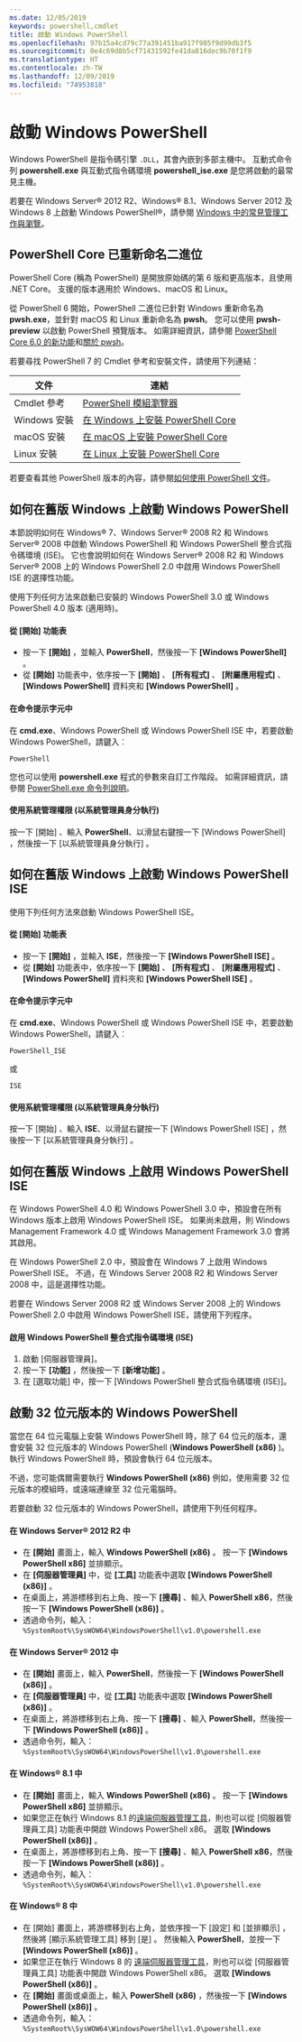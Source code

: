 ```yaml
---
ms.date: 12/05/2019
keywords: powershell,cmdlet
title: 啟動 Windows PowerShell
ms.openlocfilehash: 97b15a4cd79c77a391451ba917f985f9d99db3f5
ms.sourcegitcommit: 0e4c69d8b5cf71431592fe41da816dec9b70f1f9
ms.translationtype: HT
ms.contentlocale: zh-TW
ms.lasthandoff: 12/09/2019
ms.locfileid: "74953818"
---
```

# <a name="starting-windows-powershell"></a>啟動 Windows PowerShell

Windows PowerShell 是指令碼引擎 `.DLL`，其會內嵌到多部主機中。 互動式命令列 **powershell.exe** 與互動式指令碼環境 **powershell_ise.exe** 是您將啟動的最常見主機。

若要在 Windows Server® 2012 R2、Windows® 8.1、Windows Server 2012 及 Windows 8 上啟動 Windows PowerShell®，請參閱 [Windows 中的常見管理工作與瀏覽](/previous-versions/windows/it-pro/windows-server-2012-R2-and-2012/hh831491(v=ws.11))。

## <a name="powershell-core-has-renamed-binary"></a>PowerShell Core 已重新命名二進位

PowerShell Core (稱為 PowerShell) 是開放原始碼的第 6 版和更高版本，且使用 .NET Core。 支援的版本適用於 Windows、macOS 和 Linux。

從 PowerShell 6 開始，PowerShell 二進位已針對 Windows 重新命名為 **pwsh.exe**，並針對 macOS 和 Linux 重新命名為 **pwsh**。 您可以使用 **pwsh-preview** 以啟動 PowerShell 預覽版本。 如需詳細資訊，請參閱 [PowerShell Core 6.0 的新功能](/powershell/scripting/whats-new/what-s-new-in-powershell-core-60#renamed-powershellexe-to-pwshexe)和[關於 pwsh](/powershell/module/microsoft.powershell.core/about/about_pwsh?view=powershell-7)。

若要尋找 PowerShell 7 的 Cmdlet 參考和安裝文件，請使用下列連結：

| 文件 | 連結 |
| ----- | ----- |
| Cmdlet 參考 | [PowerShell 模組瀏覽器](/powershell/module/?view=powershell-7) |
| Windows 安裝 | [在 Windows 上安裝 PowerShell Core](/powershell/scripting/install/installing-powershell-core-on-windows?view=powershell-7) |
| macOS 安裝 | [在 macOS 上安裝 PowerShell Core](/powershell/scripting/install/installing-powershell-core-on-macos?view=powershell-7) |
| Linux 安裝 | [在 Linux 上安裝 PowerShell Core](/powershell/scripting/install/installing-powershell-core-on-linux?view=powershell-7) |

若要查看其他 PowerShell 版本的內容，請參閱[如何使用 PowerShell 文件](../how-to-use-docs.md)。

## <a name="how-to-start-windows-powershell-on-earlier-versions-of-windows"></a>如何在舊版 Windows 上啟動 Windows PowerShell

本節說明如何在 Windows® 7、Windows Server® 2008 R2 和 Windows Server® 2008 中啟動 Windows PowerShell 和 Windows PowerShell 整合式指令碼環境 (ISE)。 它也會說明如何在 Windows Server® 2008 R2 和 Windows Server® 2008 上的 Windows PowerShell 2.0 中啟用 Windows PowerShell ISE 的選擇性功能。

使用下列任何方法來啟動已安裝的 Windows PowerShell 3.0 或 Windows PowerShell 4.0 版本 (適用時)。

#### <a name="from-the-start-menu"></a>從 [開始] 功能表

- 按一下 **[開始]** ，並輸入 **PowerShell**，然後按一下 **[Windows PowerShell]** 。
- 從 **[開始]** 功能表中，依序按一下 **[開始]** 、 **[所有程式]** 、 **[附屬應用程式]** 、 **[Windows PowerShell]** 資料夾和 **[Windows PowerShell]** 。

#### <a name="at-the-command-prompt"></a>在命令提示字元中

在 **cmd.exe**、Windows PowerShell 或 Windows PowerShell ISE 中，若要啟動 Windows PowerShell，請鍵入︰

```
PowerShell
```

您也可以使用 **powershell.exe** 程式的參數來自訂工作階段。 如需詳細資訊，請參閱 [PowerShell.exe 命令列說明](../core-powershell/console/PowerShell.exe-Command-Line-Help.md)。

#### <a name="with-administrative-privileges-run-as-administrator"></a>使用系統管理權限 (以系統管理員身分執行)

按一下 [開始]  、輸入 **PowerShell**、以滑鼠右鍵按一下 [Windows PowerShell]  ，然後按一下 [以系統管理員身分執行]  。

## <a name="how-to-start-windows-powershell-ise-on-earlier-releases-of-windows"></a>如何在舊版 Windows 上啟動 Windows PowerShell ISE

使用下列任何方法來啟動 Windows PowerShell ISE。

#### <a name="from-the-start-menu"></a>從 [開始] 功能表

- 按一下 **[開始]** ，並輸入 **ISE**，然後按一下 **[Windows PowerShell ISE]** 。
- 從 **[開始]** 功能表中，依序按一下 **[開始]** 、 **[所有程式]** 、 **[附屬應用程式]** 、 **[Windows PowerShell]** 資料夾和 **[Windows PowerShell ISE]** 。

#### <a name="at-the-command-prompt"></a>在命令提示字元中

在 **cmd.exe**、Windows PowerShell 或 Windows PowerShell ISE 中，若要啟動 Windows PowerShell，請鍵入︰

```
PowerShell_ISE
```

或

```
ISE
```

#### <a name="with-administrative-privileges-run-as-administrator"></a>使用系統管理權限 (以系統管理員身分執行)

按一下 [開始]  、輸入 **ISE**、以滑鼠右鍵按一下 [Windows PowerShell ISE]  ，然後按一下 [以系統管理員身分執行]  。

## <a name="how-to-enable-windows-powershell-ise-on-earlier-releases-of-windows"></a>如何在舊版 Windows 上啟用 Windows PowerShell ISE

在 Windows PowerShell 4.0 和 Windows PowerShell 3.0 中，預設會在所有 Windows 版本上啟用 Windows PowerShell ISE。 如果尚未啟用，則 Windows Management Framework 4.0 或 Windows Management Framework 3.0 會將其啟用。

在 Windows PowerShell 2.0 中，預設會在 Windows 7 上啟用 Windows PowerShell ISE。 不過，在 Windows Server 2008 R2 和 Windows Server 2008 中，這是選擇性功能。

若要在 Windows Server 2008 R2 或 Windows Server 2008 上的 Windows PowerShell 2.0 中啟用 Windows PowerShell ISE，請使用下列程序。

#### <a name="to-enable-windows-powershell-integrated-scripting-environment-ise"></a>啟用 Windows PowerShell 整合式指令碼環境 (ISE)

1. 啟動 [伺服器管理員]。
2. 按一下 **[功能]** ，然後按一下 **[新增功能]** 。
3. 在 [選取功能] 中，按一下 [Windows PowerShell 整合式指令碼環境 (ISE)]。

## <a name="starting-the-32-bit-version-of-windows-powershell"></a>啟動 32 位元版本的 Windows PowerShell

當您在 64 位元電腦上安裝 Windows PowerShell 時，除了 64 位元的版本，還會安裝 32 位元版本的 Windows PowerShell (**Windows PowerShell (x86)** )。 執行 Windows PowerShell 時，預設會執行 64 位元版本。

不過，您可能偶爾需要執行 **Windows PowerShell (x86)** 例如，使用需要 32 位元版本的模組時，或遠端連線至 32 位元電腦時。

若要啟動 32 位元版本的 Windows PowerShell，請使用下列任何程序。

#### <a name="in-windows-server-2012-r2"></a>在 Windows Server® 2012 R2 中

- 在 **[開始]** 畫面上，輸入 **Windows PowerShell (x86)** 。 按一下 **[Windows PowerShell x86]** 並排顯示。
- 在 **[伺服器管理員]** 中，從 **[工具]** 功能表中選取 **[Windows PowerShell (x86)]** 。
- 在桌面上，將游標移到右上角、按一下 **[搜尋]** 、輸入 **PowerShell x86**，然後按一下 **[Windows PowerShell (x86)]** 。
- 透過命令列，輸入：`%SystemRoot%\SysWOW64\WindowsPowerShell\v1.0\powershell.exe`

#### <a name="in-windows-server-2012"></a>在 Windows Server® 2012 中

- 在 **[開始]** 畫面上，輸入 **PowerShell**，然後按一下 **[Windows PowerShell (x86)]** 。
- 在 **[伺服器管理員]** 中，從 **[工具]** 功能表中選取 **[Windows PowerShell (x86)]** 。
- 在桌面上，將游標移到右上角、按一下 **[搜尋]** 、輸入 **PowerShell**，然後按一下 **[Windows PowerShell (x86)]** 。
- 透過命令列，輸入：`%SystemRoot%\SysWOW64\WindowsPowerShell\v1.0\powershell.exe`

#### <a name="in-windows-81"></a>在 Windows® 8.1 中

- 在 **[開始]** 畫面上，輸入 **Windows PowerShell (x86)** 。 按一下 **[Windows PowerShell x86]** 並排顯示。
- 如果您正在執行 Windows 8.1 的[遠端伺服器管理工具](https://go.microsoft.com/fwlink/?LinkID=304145)，則也可以從 [伺服器管理員工具]  功能表中開啟 Windows PowerShell x86。 選取 **[Windows PowerShell (x86)]** 。
- 在桌面上，將游標移到右上角、按一下 **[搜尋]** 、輸入 **PowerShell x86**，然後按一下 **[Windows PowerShell (x86)]** 。
- 透過命令列，輸入：`%SystemRoot%\SysWOW64\WindowsPowerShell\v1.0\powershell.exe`

#### <a name="in-windows-8"></a>在 Windows® 8 中

- 在 [開始]  畫面上，將游標移到右上角，並依序按一下 [設定]  和 [並排顯示]  ，然後將 [顯示系統管理工具]  移到 [是]  。 然後輸入 **PowerShell**，並按一下 **[Windows PowerShell (x86)]** 。
- 如果您正在執行 Windows 8 的 [遠端伺服器管理工具](https://www.microsoft.com/download/details.aspx?id=28972)，則也可以從 [伺服器管理員工具]  功能表中開啟 Windows PowerShell x86。 選取 **[Windows PowerShell (x86)]** 。
- 在 **[開始]** 畫面或桌面上，輸入 **PowerShell (x86)** ，然後按一下 **[Windows PowerShell (x86)]** 。
- 透過命令列，輸入：`%SystemRoot%\SysWOW64\WindowsPowerShell\v1.0\powershell.exe`
